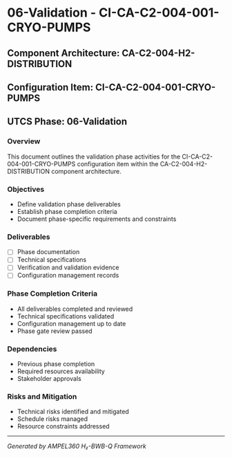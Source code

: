 # 06-Validation - CI-CA-C2-004-001-CRYO-PUMPS

## Component Architecture: CA-C2-004-H2-DISTRIBUTION
## Configuration Item: CI-CA-C2-004-001-CRYO-PUMPS
## UTCS Phase: 06-Validation

### Overview
This document outlines the validation phase activities for the CI-CA-C2-004-001-CRYO-PUMPS configuration item within the CA-C2-004-H2-DISTRIBUTION component architecture.

### Objectives
- Define validation phase deliverables
- Establish phase completion criteria
- Document phase-specific requirements and constraints

### Deliverables
- [ ] Phase documentation
- [ ] Technical specifications
- [ ] Verification and validation evidence
- [ ] Configuration management records

### Phase Completion Criteria
- All deliverables completed and reviewed
- Technical specifications validated
- Configuration management up to date
- Phase gate review passed

### Dependencies
- Previous phase completion
- Required resources availability
- Stakeholder approvals

### Risks and Mitigation
- Technical risks identified and mitigated
- Schedule risks managed
- Resource constraints addressed

---
*Generated by AMPEL360 H₂-BWB-Q Framework*
